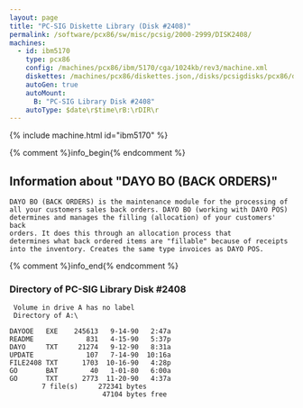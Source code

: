 ```yaml
---
layout: page
title: "PC-SIG Diskette Library (Disk #2408)"
permalink: /software/pcx86/sw/misc/pcsig/2000-2999/DISK2408/
machines:
  - id: ibm5170
    type: pcx86
    config: /machines/pcx86/ibm/5170/cga/1024kb/rev3/machine.xml
    diskettes: /machines/pcx86/diskettes.json,/disks/pcsigdisks/pcx86/diskettes.json
    autoGen: true
    autoMount:
      B: "PC-SIG Library Disk #2408"
    autoType: $date\r$time\rB:\rDIR\r
---
```


{% include machine.html id="ibm5170" %}

{% comment %}info_begin{% endcomment %}

## Information about "DAYO BO (BACK ORDERS)"

    DAYO BO (BACK ORDERS) is the maintenance module for the processing of
    all your customers sales back orders. DAYO BO (working with DAYO POS)
    determines and manages the filling (allocation) of your customers' back
    orders. It does this through an allocation process that
    determines what back ordered items are "fillable" because of receipts
    into the inventory. Creates the same type invoices as DAYO POS.
{% comment %}info_end{% endcomment %}


### Directory of PC-SIG Library Disk #2408

     Volume in drive A has no label
     Directory of A:\

    DAYOOE   EXE    245613   9-14-90   2:47a
    README             831   4-15-90   5:37p
    DAYO     TXT     21274   9-12-90   8:31a
    UPDATE             107   7-14-90  10:16a
    FILE2408 TXT      1703  10-16-90   4:28p
    GO       BAT        40   1-01-80   6:00a
    GO       TXT      2773  11-20-90   4:37a
            7 file(s)     272341 bytes
                           47104 bytes free

